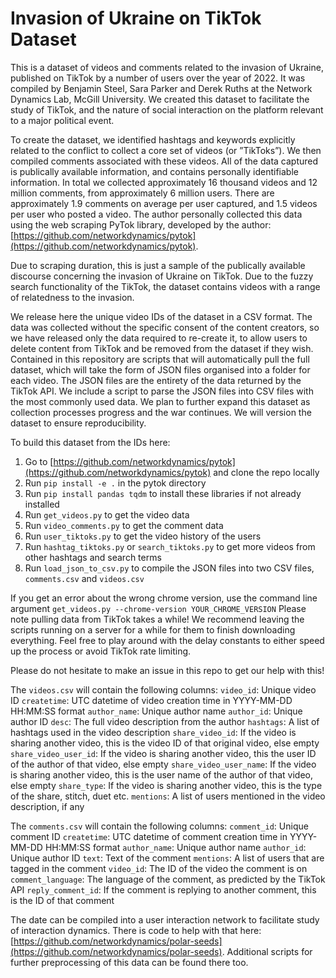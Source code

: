 # Invasion of Ukraine on TikTok Dataset

This is a dataset of videos and comments related to the invasion of Ukraine, published on TikTok by a number of users over the year of 2022. It was compiled by Benjamin Steel, Sara Parker and Derek Ruths at the Network Dynamics Lab, McGill University. We created this dataset to facilitate the study of TikTok, and the nature of social interaction on the platform relevant to a major political event.

To create the dataset, we identified hashtags and keywords explicitly related to the conflict to collect a core set of videos (or ”TikToks”). We then compiled comments associated with these videos. All of the data captured is publically available information, and contains personally identifiable information. In total we collected approximately 16 thousand videos and 12 million comments, from approximately 6 million users. There are approximately 1.9 comments on average per user captured, and 1.5 videos per user who posted a video. The author personally collected this data using the web scraping PyTok library, developed by the author: [https://github.com/networkdynamics/pytok](https://github.com/networkdynamics/pytok). 

Due to scraping duration, this is just a sample of the publically available discourse concerning the invasion of Ukraine on TikTok. Due to the fuzzy search functionality of the TikTok, the dataset contains videos with a range of relatedness to the invasion.

We release here the unique video IDs of the dataset in a CSV format. The data was collected without the specific consent of the content creators, so we have released only the data required to re-create it, to allow users to delete content from TikTok and be removed from the dataset if they wish. Contained in this repository are scripts that will automatically pull the full dataset, which will take the form of JSON files organised into a folder for each video. The JSON files are the entirety of the data returned by the TikTok API. We include a script to parse the JSON files into CSV files with the most commonly used data. We plan to further expand this dataset as collection processes progress and the war continues. We will version the dataset to ensure reproducibility.

To build this dataset from the IDs here:

1. Go to [https://github.com/networkdynamics/pytok](https://github.com/networkdynamics/pytok) and clone the repo locally
2. Run `pip install -e .` in the pytok directory
3. Run `pip install pandas tqdm` to install these libraries if not already installed
4. Run `get_videos.py` to get the video data
5. Run `video_comments.py` to get the comment data
6. Run `user_tiktoks.py` to get the video history of the users
7. Run `hashtag_tiktoks.py` or `search_tiktoks.py` to get more videos from other hashtags and search terms
8. Run `load_json_to_csv.py` to compile the JSON files into two CSV files, `comments.csv` and `videos.csv`

If you get an error about the wrong chrome version, use the command line argument `get_videos.py --chrome-version YOUR_CHROME_VERSION`
Please note pulling data from TikTok takes a while! We recommend leaving the scripts running on a server for a while for them to finish downloading everything. Feel free to play around with the delay constants to either speed up the process or avoid TikTok rate limiting.

Please do not hesitate to make an issue in this repo to get our help with this!

The `videos.csv` will contain the following columns:
`video_id`: Unique video ID
`createtime`: UTC datetime of video creation time in YYYY-MM-DD HH:MM:SS format
`author_name`: Unique author name
`author_id`: Unique author ID
`desc`: The full video description from the author
`hashtags`: A list of hashtags used in the video description
`share_video_id`: If the video is sharing another video, this is the video ID of that original video, else empty
`share_video_user_id`: If the video is sharing another video, this the user ID of the author of that video, else empty
`share_video_user_name`: If the video is sharing another video, this is the user name of the author of that video, else empty
`share_type`: If the video is sharing another video, this is the type of the share, stitch, duet etc.
`mentions`: A list of users mentioned in the video description, if any

The `comments.csv` will contain the following columns:
`comment_id`: Unique comment ID
`createtime`: UTC datetime of comment creation time in YYYY-MM-DD HH:MM:SS format
`author_name`: Unique author name
`author_id`: Unique author ID
`text`: Text of the comment
`mentions`: A list of users that are tagged in the comment
`video_id`: The ID of the video the comment is on
`comment_language`: The language of the comment, as predicted by the TikTok API
`reply_comment_id`: If the comment is replying to another comment, this is the ID of that comment

The date can be compiled into a user interaction network to facilitate study of interaction dynamics. There is code to help with that here: [https://github.com/networkdynamics/polar-seeds](https://github.com/networkdynamics/polar-seeds). Additional scripts for further preprocessing of this data can be found there too.

